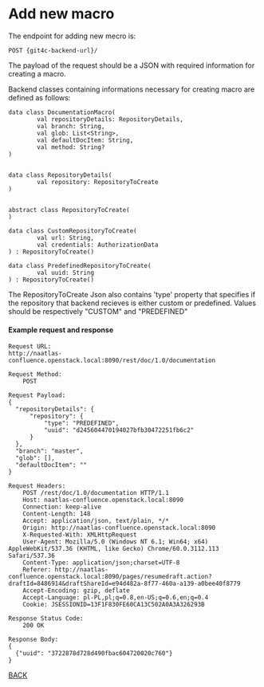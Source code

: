 Add new macro
=============

The endpoint for adding new mecro is:

```
POST {git4c-backend-url}/
```

The payload of the request should be a JSON with required information for creating a macro.

Backend classes containing informations necessary for creating macro are defined as follows:

```
data class DocumentationMacro(
        val repositoryDetails: RepositoryDetails,
        val branch: String,
        val glob: List<String>,
        val defaultDocItem: String,
        val method: String?
)


data class RepositoryDetails(
        val repository: RepositoryToCreate
)


abstract class RepositoryToCreate(
)

data class CustomRepositoryToCreate(
        val url: String,
        val credentials: AuthorizationData
) : RepositoryToCreate()

data class PredefinedRepositoryToCreate(
        val uuid: String
) : RepositoryToCreate()
```

The RepositoryToCreate Json also contains 'type' property that specifies if the repository that backend recieves is either custom or predefined.
Values should be respectively "CUSTOM" and "PREDEFINED"

#### Example request and response
```
Request URL:
http://naatlas-confluence.openstack.local:8090/rest/doc/1.0/documentation

Request Method:
    POST

Request Payload:
{
  "repositoryDetails": {
      "repository": {
          "type": "PREDEFINED",
          "uuid": "d245604470194027bfb30472251fb6c2"
      }
  },
  "branch": "master",
  "glob": [],
  "defaultDocItem": ""
}

Request Headers:
    POST /rest/doc/1.0/documentation HTTP/1.1
    Host: naatlas-confluence.openstack.local:8090
    Connection: keep-alive
    Content-Length: 148
    Accept: application/json, text/plain, */*
    Origin: http://naatlas-confluence.openstack.local:8090
    X-Requested-With: XMLHttpRequest
    User-Agent: Mozilla/5.0 (Windows NT 6.1; Win64; x64) AppleWebKit/537.36 (KHTML, like Gecko) Chrome/60.0.3112.113 Safari/537.36
    Content-Type: application/json;charset=UTF-8
    Referer: http://naatlas-confluence.openstack.local:8090/pages/resumedraft.action?draftId=8486914&draftShareId=e94d482a-8f77-460a-a139-a0bee40f8779
    Accept-Encoding: gzip, deflate
    Accept-Language: pl-PL,pl;q=0.8,en-US;q=0.6,en;q=0.4
    Cookie: JSESSIONID=13F1F830FE60CA13C502A0A3A326293B

Response Status Code:
    200 OK

Response Body:
{
  {"uuid": "3722878d728d490fbac604720020c760"}
}
```

[BACK](../../../6.0%20-%20Runtime%20View.md)